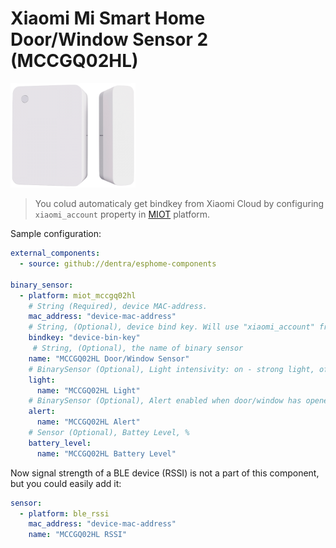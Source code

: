 # Xiaomi Mi Smart Home Door/Window Sensor 2 (MCCGQ02HL)

<img src="miot_mccgq02hl.png" alt="MCCGQ02HL" width="200"/>

> You colud automaticaly get bindkey from Xiaomi Cloud by configuring `xiaomi_account` property in [MIOT](../miot/) platform.

Sample configuration:
```yaml
external_components:
  - source: github://dentra/esphome-components

binary_sensor:
  - platform: miot_mccgq02hl
    # String (Required), device MAC-address.
    mac_address: "device-mac-address"
    # String, (Optional), device bind key. Will use "xiaomi_account" from "miot" if absent to automaticaly get the bindkey.
    bindkey: "device-bin-key"
     # String, (Optional), the name of binary sensor
    name: "MCCGQ02HL Door/Window Sensor"
    # BinarySensor (Optional), Light intensivity: on - strong light, off - weak light
    light:
      name: "MCCGQ02HL Light"
    # BinarySensor (Optional), Alert enabled when door/window has opened a long (device configured) time
    alert:
      name: "MCCGQ02HL Alert"
    # Sensor (Optional), Battey Level, %
    battery_level:
      name: "MCCGQ02HL Battery Level"
```

Now signal strength of a BLE device (RSSI) is not a part of this component, but you could easily add it:
```yaml
sensor:
  - platform: ble_rssi
    mac_address: "device-mac-address"
    name: "MCCGQ02HL RSSI"
```
